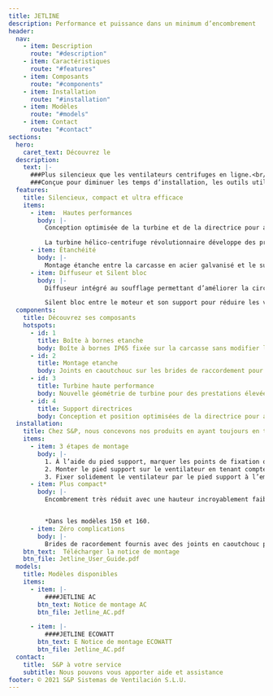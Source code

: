 ```yaml
---
title: JETLINE
description: Performance et puissance dans un minimum d’encombrement
header:
  nav:
    - item: Description
      route: "#description"
    - item: Caractéristiques
      route: "#features"
    - item: Composants
      route: "#components"
    - item: Installation
      route: "#installation"
    - item: Modèles
      route: "#models"
    - item: Contact
      route: "#contact"
sections:
  hero:
    caret_text: Découvrez le
  description:
    text: |-
      ###Plus silencieux que les ventilateurs centrifuges en ligne.<br/><br/>
      ###Conçue pour diminuer les temps d’installation, les outils utilisés et les tracas.
  features:
    title: Silencieux, compact et ultra efficace
    items:
      - item:  Hautes performances
        body: |-
          Conception optimisée de la turbine et de la directrice pour améliorer le rendement et réduire le niveau sonore.

          La turbine hélico-centrifuge révolutionnaire développe des pressions élevées similaires à celles des roues centrifuges.
      - item: Étanchéité
        body: |-
          Montage étanche entre la carcasse en acier galvanisé et le support directrice pour éviter les fuites d’air. Joints caoutchouc montés sur les brides pour améliorer l’étanchéité avec les conduits.
      - item: Diffuseur et Silent bloc
        body: |-
          Diffuseur intégré au soufflage permettant d’améliorer la circulation de l’air, d’augmenter l’efficacité et de réduire le niveau sonore.

          Silent bloc entre le moteur et son support pour réduire les vibrations et donc le niveau sonore de l’installation, surtout en variation de vitesse.
  components:
    title: Découvrez ses composants
    hotspots:
      - id: 1
        title: Boîte à bornes etanche
        body: Boîte à bornes IP65 fixée sur la carcasse sans modifier la hauteur totale du produit. Version AC (1 presse-étoupe), version ECOWATT (2 presseétoupes).
      - id: 2
        title: Montage etanche
        body: Joints en caoutchouc sur les brides de raccordement pour un montage plus étanche avec les conduits de l’installation.
      - id: 3
        title: Turbine haute performance
        body: Nouvelle géométrie de turbine pour des prestations élevées et de faibles niveaux sonores.
      - id: 4
        title: Support directrices
        body: Conception et position optimisées de la directrice pour améliorer le rendement et réduire le niveau sonore.
  installation:
    title: Chez S&P, nous concevons nos produits en ayant toujours en tête la facilité d’installation.
    items:
      - item: 3 étapes de montage
        body: |-
          1. À l’aide du pied support, marquer les points de fixation où le ventilateur doit être installé. Placer les vis.
          2. Monter le pied support sur le ventilateur en tenant compte de la position de la boîte à bornes.
          3. Fixer solidement le ventilateur par le pied support à l’emplacement marqué précédent.
      - item: Plus compact*
        body: |-
          Encombrement très réduit avec une hauteur incroyablement faible permettant d’installer facilement les ventilateurs dans de petits espaces. La boîte à bornes et le pied support n’augmentent pas le profil du ventilateur.


          *Dans les modèles 150 et 160.
      - item: Zéro complications
        body: |-
          Brides de racordement fournis avec des joints en caoutchouc pour simplifier le montage des conduits et réduire les fuites d’air.
    btn_text:  Télécharger la notice de montage
    btn_file: Jetline_User_Guide.pdf
  models:
    title: Modèles disponibles
    items:
      - item: |-
          ####JETLINE AC
        btn_text: Notice de montage AC
        btn_file: Jetline_AC.pdf

      - item: |-
          ####JETLINE ECOWATT
        btn_text: E Notice de montage ECOWATT
        btn_file: Jetline_AC.pdf
  contact:
    title:  S&P à votre service
    subtitle: Nous pouvons vous apporter aide et assistance
footer: © 2021 S&P Sistemas de Ventilación S.L.U.
---
```

